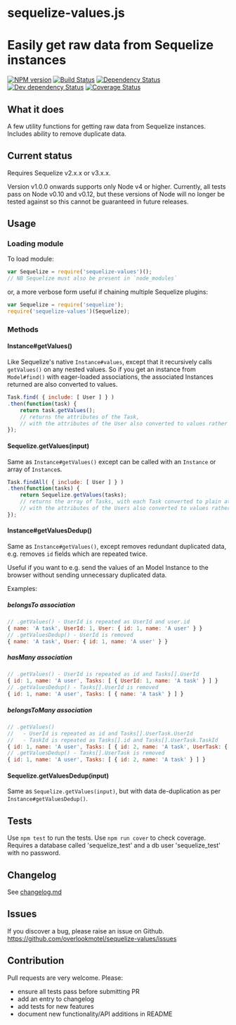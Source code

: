 # sequelize-values.js

# Easily get raw data from Sequelize instances

[![NPM version](https://img.shields.io/npm/v/sequelize-values.svg)](https://www.npmjs.com/package/sequelize-values)
[![Build Status](https://img.shields.io/travis/overlookmotel/sequelize-values/master.svg)](http://travis-ci.org/overlookmotel/sequelize-values)
[![Dependency Status](https://img.shields.io/david/overlookmotel/sequelize-values.svg)](https://david-dm.org/overlookmotel/sequelize-values)
[![Dev dependency Status](https://img.shields.io/david/dev/overlookmotel/sequelize-values.svg)](https://david-dm.org/overlookmotel/sequelize-values)
[![Coverage Status](https://img.shields.io/coveralls/overlookmotel/sequelize-values/master.svg)](https://coveralls.io/r/overlookmotel/sequelize-values)

## What it does

A few utility functions for getting raw data from Sequelize instances. Includes ability to remove duplicate data.

## Current status

Requires Sequelize v2.x.x or v3.x.x.

Version v1.0.0 onwards supports only Node v4 or higher. Currently, all tests pass on Node v0.10 and v0.12, but these versions of Node will no longer be tested against so this cannot be guaranteed in future releases.

## Usage

### Loading module

To load module:

```js
var Sequelize = require('sequelize-values')();
// NB Sequelize must also be present in `node_modules`
```

or, a more verbose form useful if chaining multiple Sequelize plugins:

```js
var Sequelize = require('sequelize');
require('sequelize-values')(Sequelize);
```

### Methods

#### Instance#getValues()

Like Sequelize's native `Instance#values`, except that it recursively calls `getValues()` on any nested values. So if you get an instance from `Model#find()` with eager-loaded associations, the associated Instances returned are also converted to values.

```js
Task.find( { include: [ User ] } )
.then(function(task) {
	return task.getValues();
	// returns the attributes of the Task,
	// with the attributes of the User also converted to values rather than a DAO.
});
```

#### Sequelize.getValues(input)

Same as `Instance#getValues()` except can be called with an `Instance` or array of `Instance`s.

```js
Task.findAll( { include: [ User ] } )
.then(function(tasks) {
	return Sequelize.getValues(tasks);
	// returns the array of Tasks, with each Task converted to plain attributes,
	// with the attributes of the Users also converted to values rather than DAOs.
});
```

#### Instance#getValuesDedup()

Same as `Instance#getValues()`, except removes redundant duplicated data, e.g. removes `id` fields which are repeated twice.

Useful if you want to e.g. send the values of an Model Instance to the browser without sending unnecessary duplicated data.

Examples:

##### belongsTo association

```js
// .getValues() - UserId is repeated as UserId and user.id
{ name: 'A task', UserId: 1, User: { id: 1, name: 'A user' } }
// .getValuesDedup() - UserId is removed
{ name: 'A task', User: { id: 1, name: 'A user' } }
```

##### hasMany association

```js
// .getValues() - UserId is repeated as id and Tasks[].UserId
{ id: 1, name: 'A user', Tasks: [ { UserId: 1, name: 'A task' } ] }
// .getValuesDedup() - Tasks[].UserId is removed
{ id: 1, name: 'A user', Tasks: [ { name: 'A task' } ] }
```

##### belongsToMany association

```js
// .getValues()
//   - UserId is repeated as id and Tasks[].UserTask.UserId
//   - TaskId is repeated as Tasks[].id and Tasks[].UserTask.TaskId
{ id: 1, name: 'A user', Tasks: [ { id: 2, name: 'A task', UserTask: { UserId: 1, TaskId: 2 } } ] }
// .getValuesDedup() - Tasks[].UserTask is removed
{ id: 1, name: 'A user', Tasks: [ { id: 2, name: 'A task' } ] }
```

#### Sequelize.getValuesDedup(input)

Same as `Sequelize.getValues(input)`, but with data de-duplication as per `Instance#getValuesDedup()`.

## Tests

Use `npm test` to run the tests. Use `npm run cover` to check coverage.
Requires a database called 'sequelize_test' and a db user 'sequelize_test' with no password.

## Changelog

See [changelog.md](https://github.com/overlookmotel/sequelize-values/blob/master/changelog.md)

## Issues

If you discover a bug, please raise an issue on Github. https://github.com/overlookmotel/sequelize-values/issues

## Contribution

Pull requests are very welcome. Please:

* ensure all tests pass before submitting PR
* add an entry to changelog
* add tests for new features
* document new functionality/API additions in README
